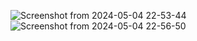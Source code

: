 ![Screenshot from 2024-05-04 22-53-44](https://github.com/Waddenn/asi-2-25-c_next-places/assets/115143365/f9f064cf-4bd8-4ccd-b25a-d5e9cc23072f)
![Screenshot from 2024-05-04 22-56-50](https://github.com/Waddenn/asi-2-25-c_next-places/assets/115143365/ce1b4bfb-b737-4e39-9315-0845f8cddfa0)
